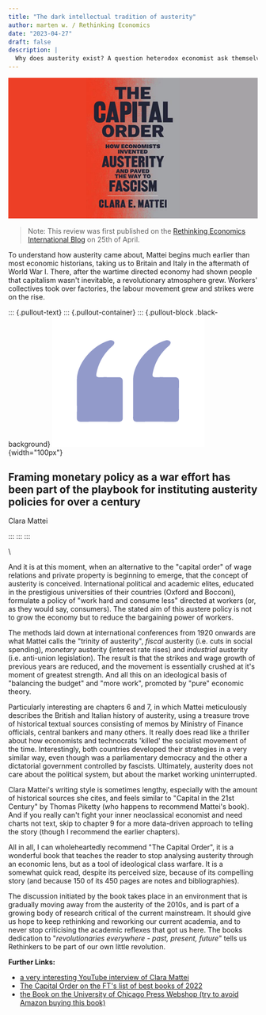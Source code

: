 ```yaml
---
title: "The dark intellectual tradition of austerity" 
author: marten w. / Rethinking Economics
date: "2023-04-27"
draft: false
description: | 
  Why does austerity exist? A question heterodox economist ask themselves often enough, because of its obvious incapabilities to address our current economic problems. Conventional wisdom tells us, that austerity as an economic policy was invented in the 1970s as a reaction to the shortcomings of Keynesian theory. This view of economic thought is challenged by the new book "Capital Order - How economist invented austerity and paved the way to Fascism" by Clara Mattei, an assistant professor at the New School of Social Research in New York.
---
```


![cover](featured.png)

> Note: This review was first published on the [Rethinking Economics International Blog](https://www.rethinkeconomics.org/2023/04/25/the-dark-intellectual-traditions-of-austerity/) on 25th of April. 

To understand how austerity came about, Mattei begins much earlier than most economic historians, taking us to Britain and Italy in the aftermath of World War I. There, after the wartime directed economy had shown people that capitalism wasn't inevitable, a revolutionary atmosphere grew. Workers' collectives took over factories, the labour movement grew and strikes were on the rise.

::: {.pullout-text}
::: {.pullout-container}
::: {.pullout-block .black-background}
![](../../images/quote-purple.png){width="100px"}

## Framing monetary policy as a war effort has been part of the playbook for instituting austerity policies for over a century

Clara Mattei

:::
:::
:::

\

And it is at this moment, when an alternative to the "capital order" of wage relations and private property is beginning to emerge, that the concept of austerity is conceived. International political and academic elites, educated in the prestigious universities of their countries (Oxford and Bocconi), formulate a policy of "work hard and consume less" directed at workers (or, as they would say, consumers). The stated aim of this austere policy is not to grow the economy but to reduce the bargaining power of workers.

The methods laid down at international conferences from 1920 onwards are what Mattei calls the "trinity of austerity", *fiscal* austerity (i.e. cuts in social spending), *monetary* austerity (interest rate rises) and *industrial* austerity (i.e. anti-union legislation). The result is that the strikes and wage growth of previous years are reduced, and the movement is essentially crushed at it's moment of greatest strength. And all this on an ideological basis of "balancing the budget" and "more work", promoted by "pure" economic theory.

Particularly interesting are chapters 6 and 7, in which Mattei meticulously describes the British and Italian history of austerity, using a treasure trove of historical textual sources consisting of memos by Ministry of Finance officials, central bankers and many others. It really does read like a thriller about how economists and technocrats 'killed' the socialist movement of the time. Interestingly, both countries developed their strategies in a very similar way, even though was a parliamentary democracy and the other a dictatorial government controlled by fascists. Ultimately, austerity does not care about the political system, but about  the market working uninterrupted.

Clara Mattei's writing style is sometimes lengthy, especially with the amount of historical sources she cites, and feels similar to "Capital in the 21st Century" by Thomas Piketty (who happens to recommend Mattei's book). And if you really can't fight your inner neoclassical economist and need charts not text, skip to chapter 9 for a more data-driven approach to telling the story (though I recommend the earlier chapters).

All in all, I can wholeheartedly recommend "The Capital Order", it is a wonderful book that teaches the reader to stop analysing austerity through an economic lens, but as a tool of ideological class warfare. It is a somewhat quick read, despite its perceived size, because of its compelling story (and because 150 of its 450 pages are notes and bibliographies).

The discussion initiated by the book takes place in an environment that is gradually moving away from the austerity of the 2010s, and is part of a growing body of research critical of the current mainstream. It should give us hope to keep rethinking and reworking our current academia, and to never stop criticising the academic reflexes that got us here. The books dedication to "*revolutionaries everywhere - past, present, future*" tells us Rethinkers to be part of our own little revolution.

**Further Links:**

- [a very interesting YouTube interview of Clara Mattei](https://www.youtube.com/watch?v=ofFR1mD2UOM&pp=ygUeY2xhcmEgbWF0dGVpIHRoZSBjYXBpdGFsIG9yZGVy)
- [The Capital Order on the FT's list of best books of 2022](https://www.ft.com/content/634c1974-bc76-4f56-9548-274816dcc638)
- [the Book on the University of Chicago Press Webshop (try to avoid Amazon buying this book)](https://press.uchicago.edu/ucp/books/book/chicago/C/bo181707138.html) 

